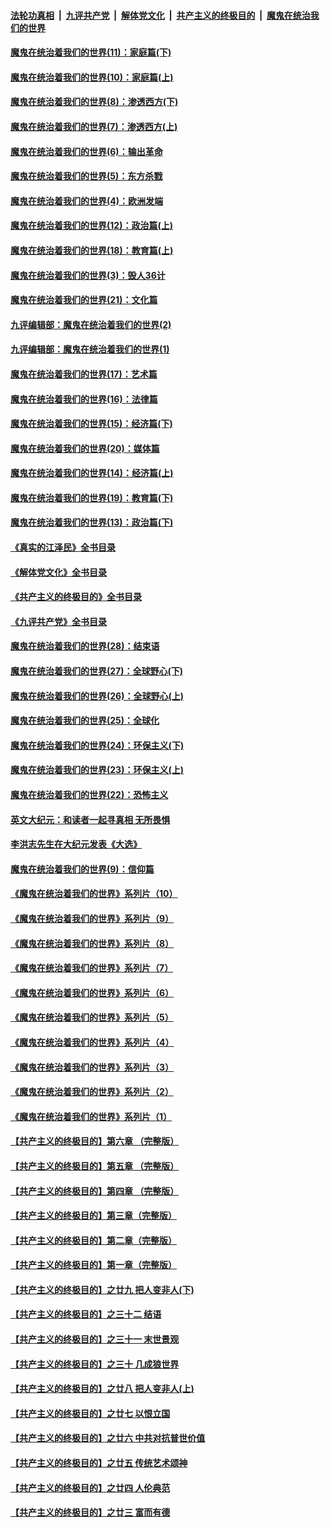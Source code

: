 ####  [法轮功真相](../../../../basic/blob/master/README.md?t=12120931) &nbsp;|&nbsp; [九评共产党](../../../../9ping.md/blob/master/README.md?t=12120931) &nbsp;|&nbsp; [解体党文化](../../../../jtdwh.md/blob/master/README.md?t=12120931)  &nbsp;|&nbsp; [共产主义的终极目的](../../../../gczydzjmd.md/blob/master/README.md?t=12120931) &nbsp;|&nbsp; [魔鬼在统治我们的世界](../../../../mgztzwmdsj.md/blob/master/README.md?t=12120931) 

#### [魔鬼在统治着我们的世界(11)：家庭篇(下)](../pages/nsc422/n10440961.md?t=12120931) 

#### [魔鬼在统治着我们的世界(10)：家庭篇(上)](../pages/nsc422/n10435448.md?t=12120931) 

#### [魔鬼在统治着我们的世界(8)：渗透西方(下)](../pages/nsc422/n10429603.md?t=12120931) 

#### [魔鬼在统治着我们的世界(7)：渗透西方(上)](../pages/nsc422/n10426013.md?t=12120931) 

#### [魔鬼在统治着我们的世界(6)：输出革命](../pages/nsc422/n10421536.md?t=12120931) 

#### [魔鬼在统治着我们的世界(5)：东方杀戮](../pages/nsc422/n10417707.md?t=12120931) 

#### [魔鬼在统治着我们的世界(4)：欧洲发端](../pages/nsc422/n10414890.md?t=12120931) 

#### [魔鬼在统治着我们的世界(12)：政治篇(上)](../pages/nsc422/n10444576.md?t=12120931) 

#### [魔鬼在统治着我们的世界(18)：教育篇(上)](../pages/nsc422/n10526970.md?t=12120931) 

#### [魔鬼在统治着我们的世界(3)：毁人36计](../pages/nsc422/n10411583.md?t=12120931) 

#### [魔鬼在统治着我们的世界(21)：文化篇](../pages/nsc422/n10597706.md?t=12120931) 

#### [九评编辑部：魔鬼在统治着我们的世界(2)](../pages/nsc422/n10410036.md?t=12120931) 

#### [九评编辑部：魔鬼在统治着我们的世界(1)](../pages/nsc422/n10406825.md?t=12120931) 

#### [魔鬼在统治着我们的世界(17)：艺术篇](../pages/nsc422/n10499093.md?t=12120931) 

#### [魔鬼在统治着我们的世界(16)：法律篇](../pages/nsc422/n10485969.md?t=12120931) 

#### [魔鬼在统治着我们的世界(15)：经济篇(下)](../pages/nsc422/n10469975.md?t=12120931) 

#### [魔鬼在统治着我们的世界(20)：媒体篇](../pages/nsc422/n10586579.md?t=12120931) 

#### [魔鬼在统治着我们的世界(14)：经济篇(上)](../pages/nsc422/n10457370.md?t=12120931) 

#### [魔鬼在统治着我们的世界(19)：教育篇(下)](../pages/nsc422/n10564808.md?t=12120931) 

#### [魔鬼在统治着我们的世界(13)：政治篇(下)](../pages/nsc422/n10448270.md?t=12120931) 

#### [《真实的江泽民》全书目录](../pages/nsc422/n13721399.md?t=12120931) 

#### [《解体党文化》全书目录](../pages/nsc422/n13721157.md?t=12120931) 

#### [《共产主义的终极目的》全书目录](../pages/nsc422/n13721048.md?t=12120931) 

#### [《九评共产党》全书目录](../pages/nsc422/n13708085.md?t=12120931) 

#### [魔鬼在统治着我们的世界(28)：结束语](../pages/nsc422/n10936246.md?t=12120931) 

#### [魔鬼在统治着我们的世界(27)：全球野心(下)](../pages/nsc422/n10928319.md?t=12120931) 

#### [魔鬼在统治着我们的世界(26)：全球野心(上)](../pages/nsc422/n10900318.md?t=12120931) 

#### [魔鬼在统治着我们的世界(25)：全球化](../pages/nsc422/n10788205.md?t=12120931) 

#### [魔鬼在统治着我们的世界(24)：环保主义(下)](../pages/nsc422/n10695307.md?t=12120931) 

#### [魔鬼在统治着我们的世界(23)：环保主义(上)](../pages/nsc422/n10688613.md?t=12120931) 

#### [魔鬼在统治着我们的世界(22)：恐怖主义](../pages/nsc422/n10614727.md?t=12120931) 

#### [英文大纪元：和读者一起寻真相 无所畏惧](../pages/nsc422/n12542027.md?t=12120931) 

#### [李洪志先生在大纪元发表《大选》](../pages/nsc422/n12534746.md?t=12120931) 

#### [魔鬼在统治着我们的世界(9)：信仰篇](../pages/nsc422/n10432159.md?t=12120931) 

#### [《魔鬼在统治着我们的世界》系列片（10）](../pages/nsc422/n12292670.md?t=12120931) 

#### [《魔鬼在统治着我们的世界》系列片（9）](../pages/nsc422/n12290859.md?t=12120931) 

#### [《魔鬼在统治着我们的世界》系列片（8）](../pages/nsc422/n12287445.md?t=12120931) 

#### [《魔鬼在统治着我们的世界》系列片（7）](../pages/nsc422/n12283425.md?t=12120931) 

#### [《魔鬼在统治着我们的世界》系列片（6）](../pages/nsc422/n12282314.md?t=12120931) 

#### [《魔鬼在统治着我们的世界》系列片（5）](../pages/nsc422/n12281419.md?t=12120931) 

#### [《魔鬼在统治着我们的世界》系列片（4）](../pages/nsc422/n12274024.md?t=12120931) 

#### [《魔鬼在统治着我们的世界》系列片（3）](../pages/nsc422/n12271322.md?t=12120931) 

#### [《魔鬼在统治着我们的世界》系列片（2）](../pages/nsc422/n12269049.md?t=12120931) 

#### [《魔鬼在统治着我们的世界》系列片（1）](../pages/nsc422/n12267575.md?t=12120931) 

#### [【共产主义的终极目的】第六章 （完整版）](../pages/nsc422/n11428913.md?t=12120931) 

#### [【共产主义的终极目的】第五章 （完整版）](../pages/nsc422/n11428912.md?t=12120931) 

#### [【共产主义的终极目的】第四章 （完整版）](../pages/nsc422/n11428907.md?t=12120931) 

#### [【共产主义的终极目的】第三章（完整版）](../pages/nsc422/n11428848.md?t=12120931) 

#### [【共产主义的终极目的】第二章（完整版）](../pages/nsc422/n11428831.md?t=12120931) 

#### [【共产主义的终极目的】第一章（完整版）](../pages/nsc422/n11417651.md?t=12120931) 

#### [【共产主义的终极目的】之廿九 把人变非人(下)](../pages/nsc422/n11344140.md?t=12120931) 

#### [【共产主义的终极目的】之三十二 结语](../pages/nsc422/n11360535.md?t=12120931) 

#### [【共产主义的终极目的】之三十一 末世景观](../pages/nsc422/n11351129.md?t=12120931) 

#### [【共产主义的终极目的】之三十 几成狼世界](../pages/nsc422/n11348280.md?t=12120931) 

#### [【共产主义的终极目的】之廿八 把人变非人(上)](../pages/nsc422/n11340492.md?t=12120931) 

#### [【共产主义的终极目的】之廿七 以恨立国](../pages/nsc422/n11336944.md?t=12120931) 

#### [【共产主义的终极目的】之廿六 中共对抗普世价值](../pages/nsc422/n11324785.md?t=12120931) 

#### [【共产主义的终极目的】之廿五 传统艺术颂神](../pages/nsc422/n11296396.md?t=12120931) 

#### [【共产主义的终极目的】之廿四 人伦典范](../pages/nsc422/n11296397.md?t=12120931) 

#### [【共产主义的终极目的】之廿三 富而有德](../pages/nsc422/n11283598.md?t=12120931) 

